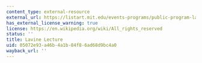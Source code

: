 ```yaml
---
content_type: external-resource
external_url: https://listart.mit.edu/events-programs/public-program-lavine-lecture
has_external_license_warning: true
license: https://en.wikipedia.org/wiki/All_rights_reserved
status: ''
title: Lavine Lecture
uid: 05072e93-a46b-4a1b-84f8-6ad68d9bc4a0
wayback_url: ''
---
```

